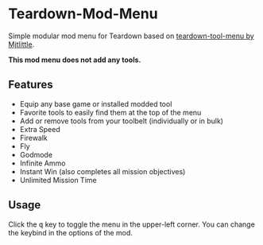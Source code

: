 # Teardown-Mod-Menu
Simple modular mod menu for Teardown based on <a href=https://github.com/Mjtlittle/teardown-tool-menu>teardown-tool-menu by Mjtlittle</a>.

<b>This mod menu does not add any tools.</b>

## Features
- Equip any base game or installed modded tool
- Favorite tools to easily find them at the top of the menu
- Add or remove tools from your toolbelt (individually or in bulk)
- Extra Speed
- Firewalk
- Fly
- Godmode
- Infinite Ammo
- Instant Win (also completes all mission objectives)
- Unlimited Mission Time

## Usage
Click the <kbd>q</kbd> key to toggle the menu in the upper-left corner. You can change the keybind in the options of the mod.

